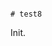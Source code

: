                                                                                                                                                                                                                                                                                                                                     # test8

Init.

